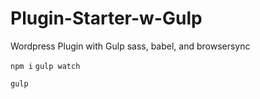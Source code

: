 # Plugin-Starter-w-Gulp

Wordpress Plugin with Gulp sass, babel, and browsersync

``npm i``
``gulp watch``

``gulp``
